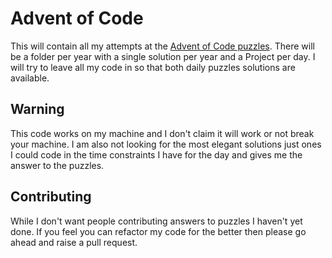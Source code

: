# Advent of Code

This will contain all my attempts at the [Advent of Code puzzles](https://adventofcode.com/). There will be a folder per year with a single solution per year and a Project per day. I will try to leave all my code in so that both daily puzzles solutions are available.

## Warning
This code works on my machine and I don't claim it will work or not break your machine. I am also not looking for the most elegant solutions just ones I could code in the time constraints I have for the day and gives me the answer to the puzzles.

## Contributing
While I don't want people contributing answers to puzzles I haven't yet done. If you feel you can refactor my code for the better then please go ahead and raise a pull request.
